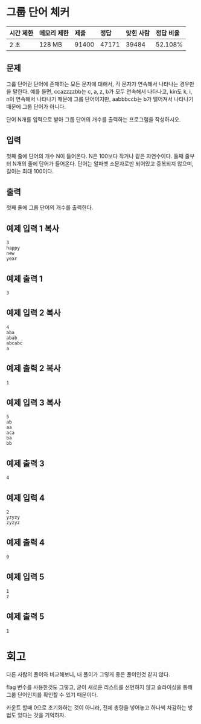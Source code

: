 # 그룹 단어 체커

| 시간 제한 | 메모리 제한 | 제출  | 정답  | 맞힌 사람 | 정답 비율 |
| :-------- | :---------- | :---- | :---- | :-------- | :-------- |
| 2 초      | 128 MB      | 91400 | 47171 | 39484     | 52.108%   |

## 문제

그룹 단어란 단어에 존재하는 모든 문자에 대해서, 각 문자가 연속해서 나타나는 경우만을 말한다. 예를 들면, ccazzzzbb는 c, a, z, b가 모두 연속해서 나타나고, kin도 k, i, n이 연속해서 나타나기 때문에 그룹 단어이지만, aabbbccb는 b가 떨어져서 나타나기 때문에 그룹 단어가 아니다.

단어 N개를 입력으로 받아 그룹 단어의 개수를 출력하는 프로그램을 작성하시오.

## 입력

첫째 줄에 단어의 개수 N이 들어온다. N은 100보다 작거나 같은 자연수이다. 둘째 줄부터 N개의 줄에 단어가 들어온다. 단어는 알파벳 소문자로만 되어있고 중복되지 않으며, 길이는 최대 100이다.

## 출력

첫째 줄에 그룹 단어의 개수를 출력한다.

## 예제 입력 1 복사

```
3
happy
new
year
```

## 예제 출력 1 

```
3
```

## 예제 입력 2 복사

```
4
aba
abab
abcabc
a
```

## 예제 출력 2 복사

```
1
```

## 예제 입력 3 복사

```
5
ab
aa
aca
ba
bb
```

## 예제 출력 3 

```
4
```

## 예제 입력 4 

```
2
yzyzy
zyzyz
```

## 예제 출력 4 

```
0
```

## 예제 입력 5 

```
1
z
```

## 예제 출력 5 

```
1
```

# 회고

다른 사람의 풀이와 비교해보니, 내 풀이가 그렇게 좋은 풀이인것 같지 않다.

flag 변수를 사용한것도 그렇고, 굳이 새로운 리스트를 선언하지 않고 슬라이싱을 통해 그룹 단어인지를 확인할 수 있기 때문이다.

카운트 할때 0으로 초기화하는 것이 아니라, 전체 총량을 넣어놓고 하나씩 차감하는 방법도 있다는 것을 기억하자.